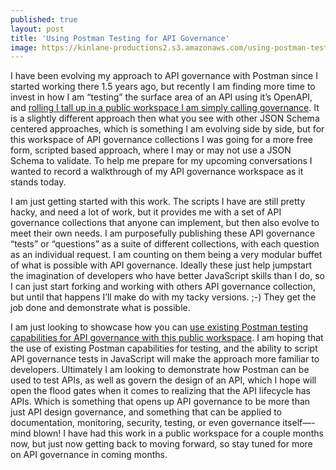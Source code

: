 ```yaml
---
published: true
layout: post
title: 'Using Postman Testing for API Governance'
image: https://kinlane-productions2.s3.amazonaws.com/using-postman-testing-for-api-governance.png
---
```

I have been evolving my approach to API governance with Postman since I started working there 1.5 years ago, but recently I am finding more time to invest in how I am “testing” the surface area of an API using it’s OpenAPI, and [rolling I tall up in a public workspace I am simply calling governance](https://www.postman.com/api-evangelist/workspace/governance/overview). It is a slightly different approach then what you see with other JSON Schema centered approaches, which is something I am evolving side by side, but for this workspace of API governance collections I was going for a more free form, scripted based approach, where I may or may not use a JSON Schema to validate. To help me prepare for my upcoming conversations I wanted to record a walkthrough of my API governance workspace as it stands today.

I am just getting started with this work. The scripts I have are still pretty hacky, and need a lot of work, but it provides me with a set of API governance collections that anyone can implement, but then also evolve to meet their own needs. I am purposefully publishing these API governance “tests” or “questions” as a suite of different collections, with each question as an individual request. I am counting on them being a very modular buffet of what is possible with API governance. Ideally these just help jumpstart the imagination of developers who have better JavaScript skills than I do, so I can just start forking and working with others API governance collection, but until that happens I’ll make do with my tacky versions. ;-) They get the job done and demonstrate what is possible.

I am just looking to showcase how you can [use existing Postman testing capabilities for API governance with this public workspace](https://www.postman.com/api-evangelist/workspace/governance/overview). I am hoping that the use of existing Postman capabilities for testing, and the ability to script API governance tests in JavaScript will make the approach more familiar to developers. Ultimately I am looking to demonstrate how Postman can be used to test APIs, as well as govern the design of an API, which I hope will open the flood gates when it comes to realizing that the API lifecycle has APIs. Which is something that opens up API governance to be more than just API design governance, and something that can be applied to documentation, monitoring, security, testing, or even governance itself—-mind blown! I have had this work in a public workspace for a couple months now, but just now getting back to moving forward, so stay tuned for more on API governance in coming months.